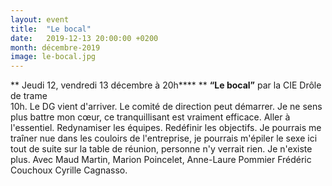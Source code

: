 ```yaml
---
layout: event
title:  "Le bocal"
date:   2019-12-13 20:00:00 +0200
month: décembre-2019
image: le-bocal.jpg
---
```


**
Jeudi 12, vendredi 13 décembre à 20h****  ** **“Le bocal”** par la CIE Drôle de trame <br /> 10h. Le DG vient d'arriver. Le comité de direction peut démarrer. Je ne sens plus battre mon cœur, ce tranquillisant est vraiment efficace. Aller à l'essentiel. Redynamiser les équipes. Redéfinir les objectifs. Je pourrais me traîner nue dans les couloirs de l'entreprise, je pourrais m'épiler le sexe ici tout de suite sur la table de réunion, personne n'y verrait rien. Je n'existe plus. Avec Maud Martin, Marion Poincelet, Anne-Laure Pommier Frédéric Couchoux Cyrille Cagnasso.